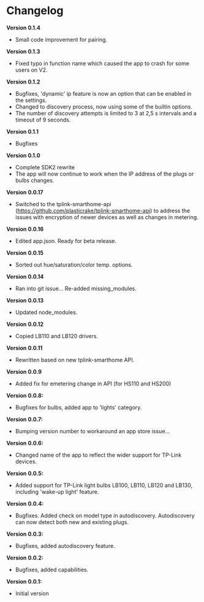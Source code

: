 # Changelog

**Version 0.1.4**
- Small code improvement for pairing.

**Version 0.1.3**
- Fixed typo in function name which caused the app to crash for some users on V2.

**Version 0.1.2**
- Bugfixes, 'dynamic' ip feature is now an option that can be enabled in the settings.
- Changed to discovery process, now using some of the builtin options.
- The number of discovery attempts is limited to 3 at 2,5 s intervals and a timeout of 9 seconds. 

**Version 0.1.1**
- Bugfixes 

**Version 0.1.0**
- Complete SDK2 rewrite
- The app will now continue to work when the IP address of the plugs or bulbs changes.

**Version 0.0.17**
- Switched to the tplink-smarthome-api (https://github.com/plasticrake/tplink-smarthome-api) to address
the issues with encryption of newer devices as well as changes in metering.

**Version 0.0.16**
- Edited app.json. Ready for beta release. 

**Version 0.0.15**
- Sorted out hue/saturation/color temp. options. 

**Version 0.0.14**
- Ran into git issue... Re-added missing_modules. 

**Version 0.0.13**
- Updated node_modules. 

**Version 0.0.12**
- Copied LB110 and LB120 drivers. 

**Version 0.0.11**
- Rewritten based on new tplink-smarthome API. 

**Version 0.0.9**
- Added fix for emetering change in API (for HS110 and HS200)

**Version 0.0.8:**
- Bugfixes for bulbs, added app to 'lights' category.

**Version 0.0.7:**
- Bumping version number to workaround an app store issue...

**Version 0.0.6:**
- Changed name of the app to reflect the wider support for TP-Link devices.

**Version 0.0.5:**
- Added support for TP-Link light bulbs LB100, LB110, LB120 and LB130, including 'wake-up light' feature.

**Version 0.0.4:**
- Bugfixes. Added check on model type in autodiscovery. Autodiscovery can now detect both new and existing plugs.

**Version 0.0.3:**
- Bugfixes, added autodiscovery feature.

**Version 0.0.2:**
- Bugfixes, added capabilities.

**Version 0.0.1:**
- Initial version
